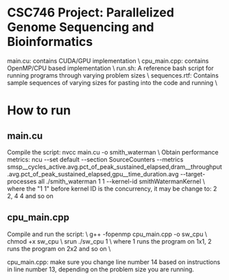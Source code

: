 # CSC746 Project: Parallelized Genome Sequencing and Bioinformatics

main.cu: contains CUDA/GPU implementation \\
cpu_main.cpp: contains OpenMP/CPU based implementation \\
run.sh: A reference bash script for running programs through varying problem sizes \\
sequences.rtf: Contains sample sequences of varying sizes for pasting into the code and running \\

# How to run

## main.cu 
Compile the script: nvcc main.cu -o smith_waterman \\
Obtain performance metrics: ncu --set default --section SourceCounters --metrics smsp__cycles_active.avg.pct_of_peak_sustained_elapsed,dram__throughput.avg.pct_of_peak_sustained_elapsed,gpu__time_duration.avg --target-processes all ./smith_waterman 1 1 --kernel-id smithWatermanKernel \\
where the "1 1" before kernel ID is the concurrency, it may be change to: 2 2, 4 4 and so on

## cpu_main.cpp
Compile and run the script: \\
g++ -fopenmp cpu_main.cpp -o sw_cpu \\
chmod +x sw_cpu \\
srun ./sw_cpu 1 \\
where 1 runs the program on 1x1, 2 runs the program on 2x2 and so on \\

cpu_main.cpp: make sure you change line number 14 based on instructions in line number 13, depending on the problem size you are running.
